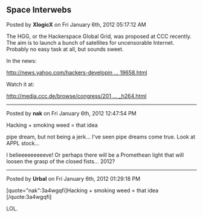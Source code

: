 ## Space Interwebs
Posted by **XlogicX** on Fri January 6th, 2012 05:17:12 AM

The HGG, or the Hackerspace Global Grid, was proposed at CCC recently. The aim is to launch a bunch of satellites for uncensorable Internet. Probably no easy task at all, but sounds sweet.

In the news:
<!-- m --><a class="postlink" href="http://news.yahoo.com/hackers-developing-satellite-system-uncensorable-internet-space-065619658.html">http://news.yahoo.com/hackers-developin ... 19658.html</a><!-- m -->

Watch it at:
<!-- m --><a class="postlink" href="http://media.ccc.de/browse/congress/2011/28c3-4699-en-building_a_distributed_satellite_ground_station_network_h264.html">http://media.ccc.de/browse/congress/201 ... _h264.html</a><!-- m -->

--------------------------------------------------------------------------------

Posted by **nak** on Fri January 6th, 2012 12:47:54 PM

Hacking + smoking weed = that idea

pipe dream, but not being a jerk... I've seen pipe dreams come true. Look at APPL stock...

I belieeeeeeeeeve! Or perhaps there will be a Promethean light that will loosen the grasp of the closed fists... 2012?

--------------------------------------------------------------------------------

Posted by **Urbal** on Fri January 6th, 2012 01:29:18 PM

[quote=&quot;nak&quot;:3a4wgqfi]Hacking + smoking weed = that idea
[/quote:3a4wgqfi]

LOL.
